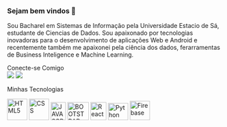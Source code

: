 ### Sejam bem vindos 👋

<div> 
  <p>Sou Bacharel em Sistemas de Informação pela Universidade Estacio de Sá, estudante de Ciencias de Dados. Sou apaixonado por tecnologias inovadoras para o desenvolvimento de aplicações Web e Android e recentemente também me apaixonei pela ciência dos dados, ferarramentas de Business Inteligence e Machine Learning.  
  </p>
</div>
Conecte-se Comigo
  <div> 
    <a href="https://www.linkedin.com/in/adriano-costa-803b91104//" target="_blank"><img src="https://img.shields.io/badge/-LinkedIn-%230077B5?style=for-the-badge&logo=linkedin&logoColor=white" target="_blank"></a>
    <a href="https://discord.gg/AdrianoJC#7329" target="83Rfl#3843"><img src="https://img.shields.io/badge/Discord-7289DA?style=for-the-badge&logo=discord&logoColor=white" target="_blank"></a>
    </div>

  
  
 Minhas Tecnologias 
<div>
  <img alig="center" alt="HTML5" height="50" width="47" src="https://cdn.jsdelivr.net/gh/devicons/devicon/icons/html5/html5-original-wordmark.svg"/>
  <img alig="center" alt="CSS" height="50" width="47" src="https://cdn.jsdelivr.net/gh/devicons/devicon/icons/css3/css3-original-wordmark.svg"/>
  <img alig="center" alt="JAVASCRIPT" height="42.5" width="35" src="https://cdn.jsdelivr.net/gh/devicons/devicon/icons/javascript/javascript-original.svg"/>
  <img alig="center" alt="BOOTSTRAP" height="42.5" width="50" src="https://cdn.jsdelivr.net/gh/devicons/devicon/icons/bootstrap/bootstrap-original-wordmark.svg"/>
  <img alig="center" alt="React" height="42" width="37" src="https://cdn.jsdelivr.net/gh/devicons/devicon/icons/react/react-original-wordmark.svg"/>  
  <img alig="center" alt="Python" height="40" width="47" src="https://cdn.jsdelivr.net/gh/devicons/devicon/icons/python/python-original-wordmark.svg"/>
  <img alig="center" alt="Firebase" height="45" width="47" src="https://cdn.jsdelivr.net/gh/devicons/devicon/icons/firebase/firebase-plain-wordmark.svg"/>         
</div>

<div  align="center">
  <a href="https://github.com/AdrianoJesusDesenvolvedor">
   <img height"170em" src"https//github-readme-stars.vercel.app/api?username=AdrianoJesusDesenvolvedor&show_icons=true&theme=dark&iclude-all_commits=true&count_private=true"/>
</div>